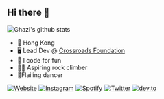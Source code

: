 ## Hi there 👋

![Ghazi's github stats](https://github-readme-stats.vercel.app/api?username=patrixr&show_icons=true&hide_border=true)

- 📍 Hong Kong
- 🖥 Lead Dev @ [Crossroads Foundation](https://crossroads.org.hk)
- 🎲 I code for fun
- 🧗‍♂️ Aspiring rock climber
- 🕺Flailing dancer


[![Website](https://img.shields.io/badge/website-dev-2a8?style=flat-square&logo=safari&logoColor=white)](https://tronica.io)
[![Instagram](https://img.shields.io/static/v1?style=flat-square&label=instagram&message=patrixr.r&color=blueviolet&logo=instagram&logoColor=white)](https://www.instagram.com/patrix.r/)
[![Spotify](https://img.shields.io/badge/spotify-patrixr-1DB954?style=flat-square&logo=spotify&logoColor=white)](https://open.spotify.com/user/_themelon)
[![Twitter](https://img.shields.io/static/v1?style=flat-square&label=twitter&message=tronicapps&color=blue&logo=twitter&logoColor=white)](https://twitter.com/tronicapps)
[![dev.to](https://img.shields.io/static/v1?style=flat-square&label=dev.to&message=patrixr&color=black&logo=dev.to&logoColor=white)](https://dev.to/patrixr)

